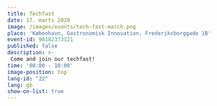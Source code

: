 ```yaml
---
title: Techfast
date: 17. marts 2020
image: /images/events/tech-fast-march.png
place: 'København, Gastronomisk Innovation, Frederiksborggade 1B'
event-id: 98182373121
published: false
description: >-
 Come and join our techfast!
time: '08:00 - 10:00'
image-position: top
lang-id: "22"
lang: gb
show-on-list: true
---
```

